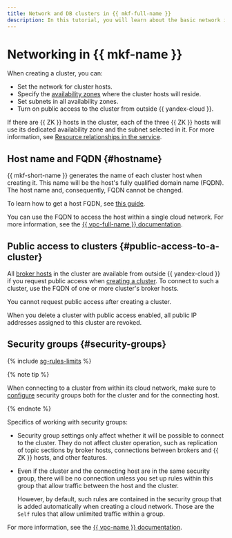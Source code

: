 ```yaml
---
title: Network and DB clusters in {{ mkf-full-name }}
description: In this tutorial, you will learn about the basic network interface settings for an {{ KF }} cluster.
---
```


# Networking in {{ mkf-name }}


When creating a cluster, you can:

* Set the network for cluster hosts.
* Specify the [availability zones](../../overview/concepts/geo-scope.md) where the cluster hosts will reside.
* Set subnets in all availability zones.
* Turn on public access to the cluster from outside {{ yandex-cloud }}.

If there are {{ ZK }} hosts in the cluster, each of the three {{ ZK }} hosts will use its dedicated availability zone and the subnet selected in it. For more information, see [Resource relationships in the service](../concepts/index.md).


## Host name and FQDN {#hostname}

{{ mkf-short-name }} generates the name of each cluster host when creating it. This name will be the host's fully qualified domain name (FQDN). The host name and, consequently, FQDN cannot be changed.

To learn how to get a host FQDN, see [this guide](../operations/connect/index.md#get-fqdn).


You can use the FQDN to access the host within a single cloud network. For more information, see the [{{ vpc-full-name }} documentation](../../vpc/).

## Public access to clusters {#public-access-to-a-cluster}

All [broker hosts](brokers.md) in the cluster are available from outside {{ yandex-cloud }} if you request public access when [creating a cluster](../operations/cluster-create.md). To connect to such a cluster, use the FQDN of one or more cluster's broker hosts.

You cannot request public access after creating a cluster.

When you delete a cluster with public access enabled, all public IP addresses assigned to this cluster are revoked.

## Security groups {#security-groups}

{% include [sg-rules-limits](../../_includes/mdb/sg-rules-limits.md) %}

{% note tip %}

When connecting to a cluster from within its cloud network, make sure to [configure](../operations/connect/index.md#configuring-security-groups) security groups both for the cluster and for the connecting host.

{% endnote %}

Specifics of working with security groups:

* Security group settings only affect whether it will be possible to connect to the cluster. They do not affect cluster operation, such as replication of topic sections by broker hosts, connections between brokers and {{ ZK }} hosts, and other features.

* Even if the cluster and the connecting host are in the same security group, there will be no connection unless you set up rules within this group that allow traffic between the host and the cluster.

   However, by default, such rules are contained in the security group that is added automatically when creating a cloud network. Those are the `Self` rules that allow unlimited traffic within a group.

For more information, see the [{{ vpc-name }} documentation](../../vpc/concepts/security-groups.md).

